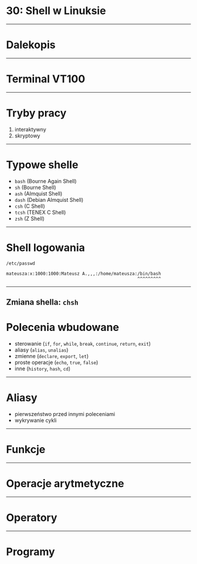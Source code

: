 # 30: Shell w Linuksie
------
<!-- .slide: data-background="img/teletype.jpg" -->
# Dalekopis
---
<!-- .slide: data-background="img/vt100.jpg" -->
# Terminal VT100
------
<!-- .slide: data-autofragments -->
# Tryby pracy

1. interaktywny
2. skryptowy
------
<!-- .slide: data-autofragments -->
# Typowe shelle

- `bash` (Bourne Again Shell)
- `sh` (Bourne Shell)
- `ash` (Almquist Shell)
- `dash` (Debian Almquist Shell)
- `csh` (C Shell)
- `tcsh` (TENEX C Shell)
- `zsh` (Z Shell)
------
# Shell logowania

`/etc/passwd`
```
mateusza:x:1000:1000:Mateusz A.,,,:/home/mateusza:/bin/bash
                                                  ^^^^^^^^^
```
---
Zmiana shella: `chsh`
------
<!-- .slide: data-autofragments -->
# Polecenia wbudowane

- sterowanie (`if`, `for`, `while`, `break`, `continue`, `return`, `exit`)
- aliasy (`alias`, `unalias`)
- zmienne (`declare`, `export`, `let`)
- proste operacje (`echo`, `true`, `false`)
- inne (`history`, `hash`, `cd`)
------
# Aliasy

- pierwszeństwo przed innymi poleceniami
- wykrywanie cykli
------
# Funkcje
------
# Operacje arytmetyczne
------
# Operatory
------
# Programy

